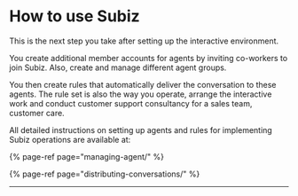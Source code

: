 # How to use Subiz

This is the next step you take after setting up the interactive environment.

You create additional member accounts for agents by inviting co-workers to join Subiz. Also, create and manage different agent groups.

You then create rules that automatically deliver the conversation to these agents. The rule set is also the way you operate, arrange the interactive work and conduct customer support consultancy for a sales team, customer care.

All detailed instructions on setting up agents and rules for implementing Subiz operations are available at:

{% page-ref page="managing-agent/" %}

{% page-ref page="distributing-conversations/" %}

  
****

